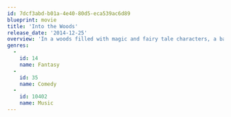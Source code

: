 ```yaml
---
id: 7dcf3abd-b01a-4e40-80d5-eca539ac6d89
blueprint: movie
title: 'Into the Woods'
release_date: '2014-12-25'
overview: 'In a woods filled with magic and fairy tale characters, a baker and his wife set out to end the curse put on them by their neighbor, a spiteful witch.'
genres:
  -
    id: 14
    name: Fantasy
  -
    id: 35
    name: Comedy
  -
    id: 10402
    name: Music
---
```

